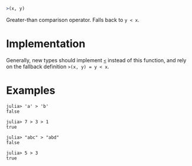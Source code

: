 ```julia
>(x, y)
```

Greater-than comparison operator. Falls back to `y < x`.

# Implementation

Generally, new types should implement [`<`](@ref) instead of this function, and rely on the fallback definition `>(x, y) = y < x`.

# Examples

```jldoctest
julia> 'a' > 'b'
false

julia> 7 > 3 > 1
true

julia> "abc" > "abd"
false

julia> 5 > 3
true
```

